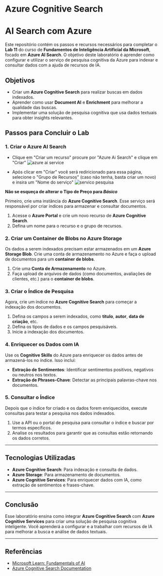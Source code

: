 # Azure Cognitive Search

# AI Search com Azure 

Este repositório contém os passos e recursos necessários para completar o **Lab 11** do curso de **Fundamentos de Inteligência Artificial da Microsoft**, focado em **Azure AI Search**. O objetivo deste laboratório é aprender como configurar e utilizar o serviço de pesquisa cognitiva da Azure para indexar e consultar dados com a ajuda de recursos de IA.

## Objetivos

- Criar um **Azure Cognitive Search** para realizar buscas em dados indexados.
- Aprender como usar **Document AI** e **Enrichment** para melhorar a qualidade das buscas.
- Implementar uma solução de pesquisa cognitiva que usa dados textuais para obter insights relevantes.

## Passos para Concluir o Lab

### 1. Criar o Azure AI Search
- Clique em "Criar um recurso"  procure por "Azure Ai Search" e clique em "Criar"
![azure ai service](https://github.com/user-attachments/assets/80680105-c687-4278-ab6d-8643b6e641a6)

- Após clicar em "Criar" você será rediricionado para essa página, selecione o "Grupo de Recursos" (caso não tenha, basta criar um novo) e insira um "Nome do serviço"
![servico pesquisa](https://github.com/user-attachments/assets/9bcece95-61a7-4981-a97e-c152df41f343)

**Não se esqueça de alterar o Tipo de Preço para _Básico_**




Primeiro, crie uma instância do **Azure Cognitive Search**. Esse serviço será responsável por criar índices para armazenar e consultar documentos.

1. Acesse o **Azure Portal** e crie um novo recurso de **Azure Cognitive Search**.
2. Defina um nome para o recurso e o grupo de recursos.

### 2. Criar um Container de Blobs no Azure Storage

Os dados a serem indexados precisam estar armazenados em um **Azure Storage Blob**. Crie uma conta de armazenamento no Azure e faça o upload de documentos para um **container de blobs**.

1. Crie uma **Conta de Armazenamento** no Azure.
2. Faça upload de arquivos de dados (como documentos, avaliações de clientes, etc.) para o **container de blobs**.

### 3. Criar o Índice de Pesquisa

Agora, crie um índice no **Azure Cognitive Search** para começar a indexação dos documentos.

1. Defina os campos a serem indexados, como **titulo**, **autor**, **data de criação**, etc.
2. Defina os tipos de dados e os campos pesquisáveis.
3. Inicie a indexação dos documentos.

### 4. Enriquecer os Dados com IA

Use os **Cognitive Skills** do Azure para enriquecer os dados antes de armazená-los no índice. Isso inclui:

- **Extração de Sentimentos**: Identificar sentimentos positivos, negativos ou neutros nos textos.
- **Extração de Phrases-Chave**: Detectar as principais palavras-chave nos documentos.

### 5. Consultar o Índice

Depois que o índice for criado e os dados forem enriquecidos, execute consultas para testar a pesquisa nos dados indexados.

1. Use a API ou o portal de pesquisa para consultar o índice e buscar por termos específicos.
2. Analise os resultados para garantir que as consultas estão retornando os dados corretos.

---

## Tecnologias Utilizadas

- **Azure Cognitive Search**: Para indexação e consulta de dados.
- **Azure Storage**: Para armazenamento de documentos.
- **Azure Cognitive Services**: Para enriquecer dados com IA, como extração de sentimentos e frases-chave.

---

## Conclusão

Esse laboratório ensina como integrar **Azure Cognitive Search** com **Azure Cognitive Services** para criar uma solução de pesquisa cognitiva inteligente. Você aprenderá a configurar e a trabalhar com recursos de IA para melhorar a busca e análise de dados textuais.

---

## Referências

- [Microsoft Learn: Fundamentals of AI](https://microsoftlearning.github.io/mslearn-ai-fundamentals/)
- [Azure Cognitive Search Documentation](https://learn.microsoft.com/en-us/azure/search/)
